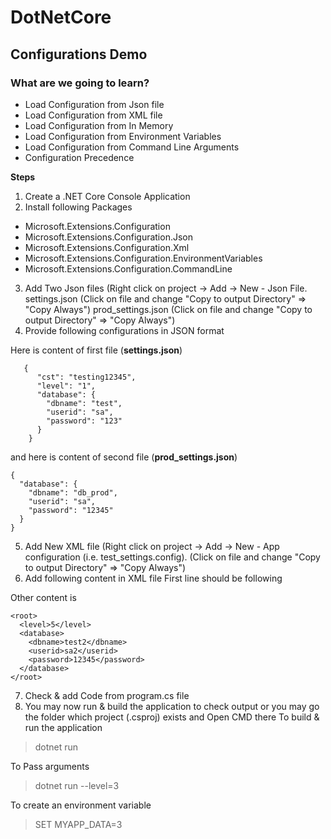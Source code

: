 # DotNetCore

## Configurations Demo
### What are we going to learn?
- Load Configuration from Json file
- Load Configuration from XML file
- Load Configuration from In Memory
- Load Configuration from Environment Variables
- Load Configuration from Command Line Arguments
- Configuration Precedence

**Steps**
1) Create a .NET Core Console Application
2) Install following Packages
- Microsoft.Extensions.Configuration
- Microsoft.Extensions.Configuration.Json
- Microsoft.Extensions.Configuration.Xml
- Microsoft.Extensions.Configuration.EnvironmentVariables
- Microsoft.Extensions.Configuration.CommandLine

3) Add Two Json files (Right click on project -> Add -> New - Json File.
settings.json (Click on file and change "Copy to output Directory" => "Copy Always")
prod_settings.json (Click on file and change "Copy to output Directory" => "Copy Always")
4) Provide following configurations in JSON format

Here is content of first file (**settings.json**)

       {
          "cst": "testing12345",
          "level": "1",
          "database": {
            "dbname": "test",
            "userid": "sa",
            "password": "123"
          }
        }

and here is content of second file (**prod_settings.json**)

    {
      "database": {
        "dbname": "db_prod",
        "userid": "sa",
        "password": "12345"
      }
    }
5) Add New XML file (Right click on project -> Add -> New - App configuration (i.e. test_settings.config). (Click on file and change "Copy to output Directory" => "Copy Always")
6) Add following content in XML file
First line should be following     
> <?xml version="1.0" encoding="utf-8" ?>
Other content is

    <root>
      <level>5</level>
      <database>
        <dbname>test2</dbname>
        <userid>sa2</userid>
        <password>12345</password>
      </database>
    </root>

7) Check & add Code from program.cs file
8) You may now run & build the application to check output or you may go the folder which project (.csproj) exists and Open CMD there
To build & run the application
> dotnet run 

To Pass arguments
> dotnet run --level=3

To create an environment variable
> SET MYAPP_DATA=3

